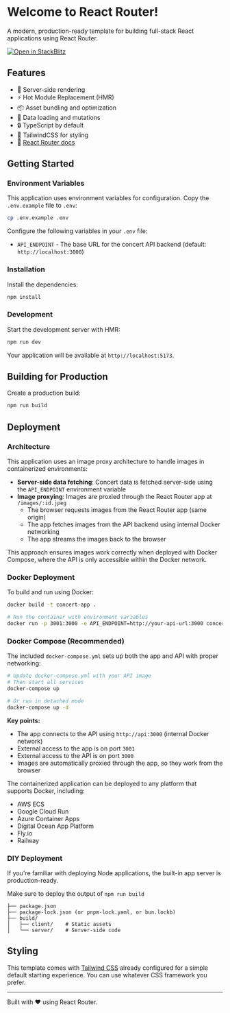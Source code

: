 # Welcome to React Router!

A modern, production-ready template for building full-stack React applications using React Router.

[![Open in StackBlitz](https://developer.stackblitz.com/img/open_in_stackblitz.svg)](https://stackblitz.com/github/remix-run/react-router-templates/tree/main/default)

## Features

- 🚀 Server-side rendering
- ⚡️ Hot Module Replacement (HMR)
- 📦 Asset bundling and optimization
- 🔄 Data loading and mutations
- 🔒 TypeScript by default
- 🎉 TailwindCSS for styling
- 📖 [React Router docs](https://reactrouter.com/)

## Getting Started

### Environment Variables

This application uses environment variables for configuration. Copy the `.env.example` file to `.env`:

```bash
cp .env.example .env
```

Configure the following variables in your `.env` file:

- `API_ENDPOINT` - The base URL for the concert API backend (default: `http://localhost:3000`)

### Installation

Install the dependencies:

```bash
npm install
```

### Development

Start the development server with HMR:

```bash
npm run dev
```

Your application will be available at `http://localhost:5173`.

## Building for Production

Create a production build:

```bash
npm run build
```

## Deployment

### Architecture

This application uses an image proxy architecture to handle images in containerized environments:

- **Server-side data fetching**: Concert data is fetched server-side using the `API_ENDPOINT` environment variable
- **Image proxying**: Images are proxied through the React Router app at `/images/:id.jpeg`
  - The browser requests images from the React Router app (same origin)
  - The app fetches images from the API backend using internal Docker networking
  - The app streams the images back to the browser

This approach ensures images work correctly when deployed with Docker Compose, where the API is only accessible within the Docker network.

### Docker Deployment

To build and run using Docker:

```bash
docker build -t concert-app .

# Run the container with environment variables
docker run -p 3001:3000 -e API_ENDPOINT=http://your-api-url:3000 concert-app
```

### Docker Compose (Recommended)

The included `docker-compose.yml` sets up both the app and API with proper networking:

```bash
# Update docker-compose.yml with your API image
# Then start all services
docker-compose up

# Or run in detached mode
docker-compose up -d
```

**Key points:**
- The app connects to the API using `http://api:3000` (internal Docker network)
- External access to the app is on port `3001`
- External access to the API is on port `3000`
- Images are automatically proxied through the app, so they work from the browser

The containerized application can be deployed to any platform that supports Docker, including:

- AWS ECS
- Google Cloud Run
- Azure Container Apps
- Digital Ocean App Platform
- Fly.io
- Railway

### DIY Deployment

If you're familiar with deploying Node applications, the built-in app server is production-ready.

Make sure to deploy the output of `npm run build`

```
├── package.json
├── package-lock.json (or pnpm-lock.yaml, or bun.lockb)
├── build/
│   ├── client/    # Static assets
│   └── server/    # Server-side code
```

## Styling

This template comes with [Tailwind CSS](https://tailwindcss.com/) already configured for a simple default starting experience. You can use whatever CSS framework you prefer.

---

Built with ❤️ using React Router.
